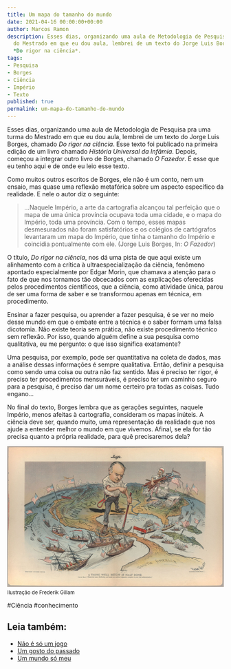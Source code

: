```yaml
---
title: Um mapa do tamanho do mundo
date: 2021-04-16 00:00:00+00:00
author: Marcos Ramon
description: Esses dias, organizando uma aula de Metodologia de Pesquisa pra uma turma
  do Mestrado em que eu dou aula, lembrei de um texto do Jorge Luis Borges, chamado
  *Do rigor na ciência*.
tags:
- Pesquisa
- Borges
- Ciência
- Império
- Texto
published: true
permalink: um-mapa-do-tamanho-do-mundo
---
```

Esses dias, organizando uma aula de Metodologia de Pesquisa pra uma turma do Mestrado em que eu dou aula, lembrei de um texto do Jorge Luis Borges, chamado *Do rigor na ciência*. Esse texto foi publicado na primeira edição de um livro chamado *História Universal da Infâmia*. Depois, começou a integrar outro livro de Borges, chamado *O Fazedor*. É esse que eu tenho aqui e de onde eu leio esse texto.

Como muitos outros escritos de Borges, ele não é um conto, nem um ensaio, mas quase uma reflexão metafórica sobre um aspecto específico da realidade. E nele o autor diz o seguinte:

> ...Naquele Império, a arte da cartografia alcançou tal perfeição que o mapa de uma única província ocupava toda uma cidade, e o mapa do Império, toda uma província. Com o tempo, esses mapas desmesurados não foram satisfatórios e os colégios de cartógrafos levantaram um mapa do Império, que tinha o tamanho do Império e coincidia pontualmente com ele. (Jorge Luis Borges, In: *O Fazedor*)

O título, *Do rigor na ciência*, nos dá uma pista de que aqui existe um alinhamento com a crítica à ultraespecialização da ciência, fenômeno apontado especialmente por Edgar Morin, que chamava a atenção para o fato de que nos tornamos tão obcecados com as explicações oferecidas pelos procedimentos científicos, que a ciência, como atividade única, parou de ser uma forma de saber e se transformou apenas em técnica, em procedimento.

Ensinar a fazer pesquisa, ou aprender a fazer pesquisa, é se ver no meio desse mundo em que o embate entre a técnica e o saber formam uma falsa dicotomia. Não existe teoria sem prática, não existe procedimento técnico sem reflexão. Por isso, quando alguém define a sua pesquisa como qualitativa, eu me pergunto: o que isso significa exatamente?

Uma pesquisa, por exemplo, pode ser quantitativa na coleta de dados, mas a análise dessas informações é sempre qualitativa. Então, definir a pesquisa como sendo uma coisa ou outra não faz sentido. Mas é preciso ter rigor, é preciso ter procedimentos mensuráveis, é preciso ter um caminho seguro para a pesquisa, é preciso dar um nome certeiro pra todas as coisas. Tudo engano...

No final do texto, Borges lembra que as gerações seguintes, naquele Império, menos afeitas à cartografia, consideram os mapas inúteis. A ciência deve ser, quando muito, uma representação da realidade que nos ajude a entender melhor o mundo em que vivemos. Afinal, se ela for tão precisa quanto a própria realidade, para quê precisaremos dela? 

<img src="/assets/img/Gillam2.jpg">
<small>Ilustração de Frederik Gillam</small>

#Ciência #conhecimento<div class="leia-tambem" markdown="1">
## Leia também:

- <a href="/nao-e-so-um-jogo">Não é só um jogo</a>
- <a href="/um-gosto-do-passado">Um gosto do passado</a>
- <a href="/um-mundo-so-meu">Um mundo só meu</a>
</div>